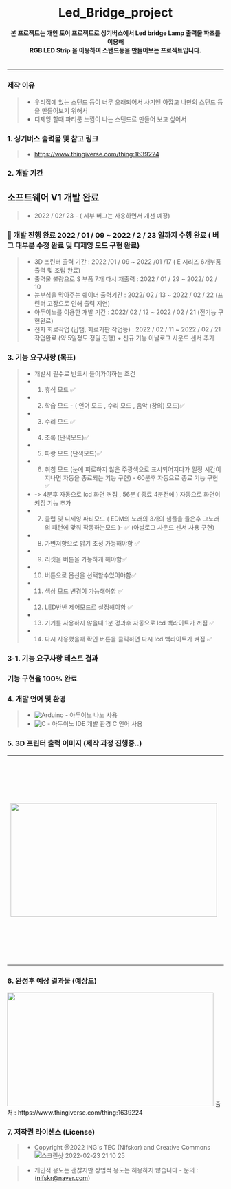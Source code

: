# <div align=center> Led_Bridge_project </div>
#### <div align=center> 본 프로젝트는 개인 토이 프로젝트로 싱기버스에서 Led bridge Lamp 출력물 파츠를 이용해 <br>RGB LED Strip 을 이용하여 스탠드등을 만들어보는 프로젝트입니다. </div></br>
***
### 제작 이유 
> * 우리집에 있는 스탠드 등이 너무 오래되어서  사기엔 아깝고 나만의 스탠드 등을 만들어보기 위해서 
> * 디제잉 할때 파티룸 느낌이 나는 스탠드르 만들어 보고 싶어서 

### 1. 싱기버스 출력물 및 참고 링크 
> *  https://www.thingiverse.com/thing:1639224

### 2. 개발 기간 

## 소프트웨어 V1 개발 완료 
>* 2022 / 02/ 23 - ( 세부 버그는 사용하면서 개선 예정)
### :dizzy: 개발 진행 완료 2022 / 01 / 09 ~ 2022 / 2 / 23 일까지 수행 완료 ( 버그 대부분 수정 완료 및 디제잉 모드 구현 완료)
> * 3D 프린터 출력 기간 : 2022 /01 / 09 ~ 2022 /01 /17 ( E 시리즈 6개부품 출력 및 조립 완료)
> * 출력물 불량으로 S 부품 7개 다시 재출력 : 2022 / 01 / 29 ~ 2022/ 02 / 10
> * 눈부심을 막아주는 쉐이더 출력기간 : 2022/ 02 / 13 ~ 2022 / 02 / 22 (프린터 고장으로 인해 출력 지연)
> * 아두이노를 이용한 개발 기간 : 2022/ 02 / 12 ~ 2022 / 02 / 21 (전기능 구현완료)
> * 전자 회로작업 (납땜, 회로기판 작업등) : 2022 / 02 / 11 ~ 2022 / 02 / 21  작업완료 (약 5일정도 정밀 진행) + 신규 기능 아날로그 사운드 센서 추가

### 3. 기능 요구사항 (목표)
> * 개발시 필수로 반드시 들어가야하는 조건 
> * 1. 휴식 모드 ✅
> * 2. 학습 모드 - ( 언어 모드 , 수리 모드 , 음악 (창의) 모드)✅
> * 3. 수리 모드 ✅
> * 4. 초록 (단색모드)✅
> * 5. 파랑 모드 (단색모드)✅
> * 6. 취침 모드 (눈에 피로하지 않은 주광색으로 표시되어지다가 일정 시간이 지나면 자동을 종료되는 기능 구현) - 60분후 자동으로 종료 기능 구현 ✅
> * -> 4분후 자동으로 lcd 화면 꺼짐 , 56분 ( 종료 4분전에 ) 자동으로 화면이 켜짐 기능 추가 
> * 7. 클럽 및 디제잉 파티모드 ( EDM의 노래의 3개의 샘플을 들은후 그노래의 패턴에 맞춰 작동하는모드 )- ✅ (아날로그 사운드 센서 사용 구현)
> * 8. 가변저항으로 밝기 조정 가능해야함 ✅
> * 9. 리셋을 버튼을 가능하게 해야함✅
> * 10. 버튼으로 옵션을 선택할수있어야함✅
> * 11. 색상 모드 변경이 가능해야함 ✅
> * 12. LED반반 제어모드르 설정해야함 ✅
> * 13. 기기를 사용하지 않을때 1분 경과후 자동으로 lcd 백라이트가 꺼짐 ✅
> * 14. 다시 사용했을때 확인 버튼을 클릭하면 다시 lcd 백라이트가 켜짐 ✅

### 3-1. 기능 요구사항 테스트 결과 
### 기능 구현율 100% 완료 



### 4. 개발 언어 및 환경 
> * ![Arduino](https://img.shields.io/badge/-Arduino-00979D?style=for-the-badge&logo=Arduino&logoColor=white) - 아두이노 나노 사용 
> * ![C](https://img.shields.io/badge/c-%2300599C.svg?style=for-the-badge&logo=c&logoColor=white) - 아두이노 IDE 개발 환경 C 언어 사용 

### 5. 3D 프린터 출력 이미지 (제작 과정 진행중..) 
<table>
  <tr>
<td> <img alt="" src = "https://user-images.githubusercontent.com/92977647/151405882-868e048f-3da1-43c8-b910-628e1545a484.gif" width="480" height="264/"/></td>

<td> <img alt="" src="https://user-images.githubusercontent.com/92977647/151407074-f02b3c15-74e0-4a43-86bf-eca1ac3caa72.png" width="480"></td>
    </table>

### 6. 완성후 예상 결과물 (예상도)
<img src = "https://user-images.githubusercontent.com/92977647/151407579-443d4673-a5aa-4c58-9bc1-738e3418344e.png" width="480" height="264"/>
출처 : https://www.thingiverse.com/thing:1639224

### 7. 저작권 라이센스 (License)
>* Copyright @2022 ING's TEC (Nifskor) and Creative Commons ![스크린샷 2022-02-23 21 10 25](https://user-images.githubusercontent.com/92977647/155316914-dff67ba7-9236-44d7-8d93-66aae4ec8d77.png)


>* 개인적 용도는 괜찮지만 상업적 용도는 허용하지 않습니다 - 문의 : (nifskr@naver.com)
